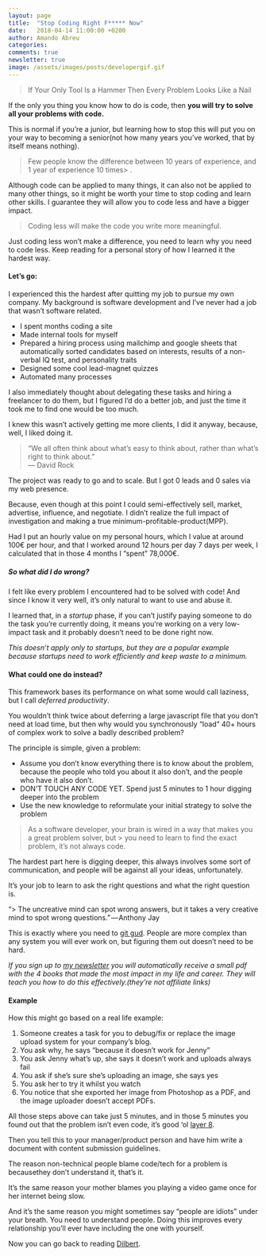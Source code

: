 ```yaml
---
layout: page
title:  "Stop Coding Right F***** Now"
date:   2018-04-14 11:00:00 +0200
author: Amando Abreu
categories:
comments: true
newsletter: true
image: /assets/images/posts/developergif.gif
---
```


> If Your Only Tool Is a Hammer Then Every Problem Looks Like a Nail

If the only you thing you know how to do is code, then **you will try to solve all your problems with code.**

This is normal if you’re a junior, but learning how to stop this will put you on your way to becoming a senior(not how many years you’ve worked, that by itself means nothing).

> Few people know the difference between 10 years of experience, and 1 year of experience 10 times> .

Although code can be applied to many things, it can also not be applied to many other things, so it might be worth your time to stop coding and learn other skills. I guarantee they will allow you to code less and have a bigger impact.

> Coding less will make the code you write more meaningful.

Just coding less won’t make a difference, you need to learn why you need to code less. Keep reading for a personal story of how I learned it the hardest way.

#### Let’s go:

I experienced this the hardest after quitting my job to pursue my own company. My background is software development and I’ve never had a job that wasn’t software related.

- I spent months coding a site
- Made internal tools for myself
- Prepared a hiring process using mailchimp and google sheets that automatically sorted candidates based on interests, results of a non-verbal IQ test, and personality traits
- Designed some cool lead-magnet quizzes
- Automated many processes

I also immediately thought about delegating these tasks and hiring a freelancer to do them, but I figured I’d do a better job, and just the time it took me to find one would be too much.

I knew this wasn’t actively getting me more clients, I did it anyway, because, well, I liked doing it.

> “We all often think about what’s easy to think about, rather than what’s right to think about.”   
― David Rock

The project was ready to go and to scale. But I got 0 leads and 0 sales via my web presence.

Because, even though at this point I could semi-effectively sell, market, advertise, influence, and negotiate. I didn’t realize the full impact of investigation and making a true minimum-profitable-product(MPP).

Had I put an hourly value on my personal hours, which I value at around 100€ per hour, and that I worked around 12 hours per day 7 days per week, I calculated that in those 4 months I “spent” 78,000€.

##### So what did I do wrong?

I felt like every problem I encountered had to be solved with code! And since I know it very well, it’s only natural to want to use and abuse it.

I learned that, in a _startup_ phase, if you can’t justify paying someone to do the task you’re currently doing, it means you’re working on a very low-impact task and it probably doesn’t need to be done right now.

_This doesn’t apply only to startups, but they are a popular example because startups need to work efficiently and keep waste to a minimum._

#### What could one do instead?

This framework bases its performance on what some would call laziness, but I call _deferred productivity_.

You wouldn’t think twice about deferring a large javascript file that you don’t need at load time, but then why would you synchronously “load” 40+ hours of complex work to solve a badly described problem?

The principle is simple, given a problem:

- Assume you don’t know everything there is to know about the problem, because the people who told you about it also don’t, and the people who have it also don’t.
- DON’T TOUCH ANY CODE YET. Spend just 5 minutes to 1 hour digging deeper into the problem
- Use the new knowledge to reformulate your initial strategy to solve the problem

> As a software developer, your brain is wired in a way that makes you a great problem solver, but > you need to learn to find the exact problem, it’s not always code.

The hardest part here is digging deeper, this always involves some sort of communication, and people will be against all your ideas, unfortunately.

It’s your job to learn to ask the right questions and what the right question is.

“> The uncreative mind can spot wrong answers, but it takes a very creative mind to spot wrong questions.” — Anthony Jay

This is exactly where you need to [git gud](https://github.com/fsufitch/git-gud). People are more complex than any system you will ever work on, but figuring them out doesn’t need to be hard.

_If you sign up to _[_my newsletter_](https://upscri.be/a92952-2/)_ you will automatically receive a small pdf with the 4 books that made the most impact in my life and career. They will teach you how to do this effectively.(they’re not affiliate links)_

#### Example

How this might go based on a real life example:

1. Someone creates a task for you to debug/fix or replace the image upload system for your company’s blog.
2. You ask why, he says “because it doesn’t work for Jenny”
3. You ask Jenny what’s up, she says it doesn’t work and uploads always fail
4. You ask if she’s sure she’s uploading an image, she says yes
5. You ask her to try it whilst you watch
6. You notice that she exported her image from Photoshop as a PDF, and the image uploader doesn’t accept PDFs.

All those steps above can take just 5 minutes, and in those 5 minutes you found out that the problem isn’t even code, it’s good ‘ol [layer 8](https://en.wikipedia.org/wiki/Layer_8).

Then you tell this to your manager/product person and have him write a document with content submission guidelines.

The reason non-technical people blame code/tech for a problem is becausethey don’t understand it, that’s it.

It’s the same reason your mother blames you playing a video game once for her internet being slow.

And it’s the same reason you might sometimes say “people are idiots” under your breath. You need to understand people. Doing this improves every relationship you’ll ever have including the one with yourself.

Now you can go back to reading [Dilbert](http://dilbert.com/).
